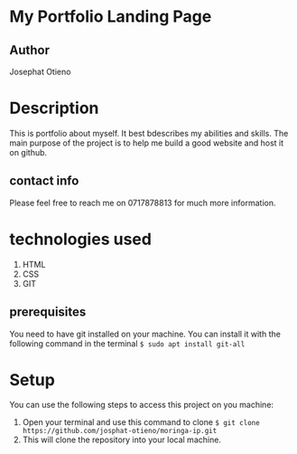 # My Portfolio Landing Page
## Author
Josephat Otieno
# Description
This is portfolio about myself. It best bdescribes my abilities and skills. The main purpose of the project is to help me build a good website and host it on github.
## contact info
Please feel free to reach me on 0717878813 for much more information.
# technologies used
1. HTML
2. CSS
3. GIT
## prerequisites
You need to have git installed on your machine. You can install it with the following command in the terminal
`$ sudo apt install git-all`
# Setup
You can use the following steps to access this project on you machine:
1. Open your terminal and use this command to clone `$ git clone https://github.com/josphat-otieno/moringa-ip.git`
2. This will clone the repository into your local machine.
##



